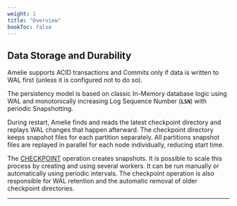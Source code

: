 ```yaml
---
weight: 1
title: "Overview"
bookToc: false
---
```


## Data Storage and Durability


Amelie supports ACID transactions and Commits only if data is written to WAL first (unless it is configured not to do so).

The persistency model is based on classic In-Memory database logic using WAL and monotonically increasing
Log Sequence Number (**`LSN`**) with periodic Snapshotting.

During restart, Amelie finds and reads the latest checkpoint directory and replays WAL changes that happen afterward.
The checkpoint directory keeps snapshot files for each partition separately. All partitions snapshot files are replayed in parallel
for each node individually, reducing start time.

The [CHECKPOINT](/docs/storage/checkpoint) operation creates snapshots. It is possible to scale this process by creating
and using several workers.  It can be run manually or automatically using periodic intervals. The checkpoint operation is
also responsible for WAL retention and the automatic removal of older checkpoint directories.

---
